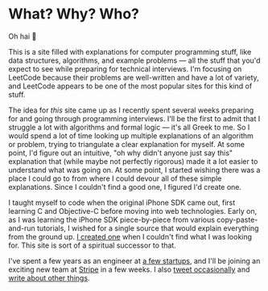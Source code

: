 # What? Why? Who?
Oh hai 👋

This is a site filled with explanations for computer programming stuff, like data structures, algorithms, and example problems — all the stuff that you'd expect to see while preparing for technical interviews. I'm focusing on LeetCode because their problems are well-written and have a lot of variety, and LeetCode appears to be one of the most popular sites for this kind of stuff.

The idea for _this_ site came up as I recently spent several weeks preparing for and going through programming interviews. I'll be the first to admit that I struggle a lot with algorithms and formal logic — it's all Greek to me. So I would spend a lot of time looking up multiple explanations of an algorithm or problem, trying to triangulate a clear explanation for myself. At some point, I'd figure out an intuitive, "oh why didn't anyone just say this" explanation that (while maybe not perfectly rigorous) made it a lot easier to understand what was going on. At some point, I started wishing there was a place I could go to from where I could devour all of these simple explanations. Since I couldn't find a good one, I figured I'd create one.

I taught myself to code when the original iPhone SDK came out, first learning C and Objective-C before moving into web technologies. Early on, as I was learning the iPhone SDK piece-by-piece from various copy-paste-and-run tutorials, I wished for a single source that would explain everything from the ground up. [I created one](https://cupsofcocoa.wordpress.com) when I couldn't find what I was looking for. This site is sort of a spiritual successor to that.

I've spent a few years as an engineer at [a few startups](https://linkedin.com/in/feifanz), and I'll be joining an exciting new team at [Stripe](https://stripe.com/issuing) in a few weeks. I also [tweet occasionally](https://twitter.com/FeifanZ) and [write about other things](https://feifan.blog).